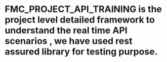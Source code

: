 # FMC_PROJECT_API_TRAINING is the project level detailed framework to understand the real time API scenarios , we have used rest assured library for testing purpose.
